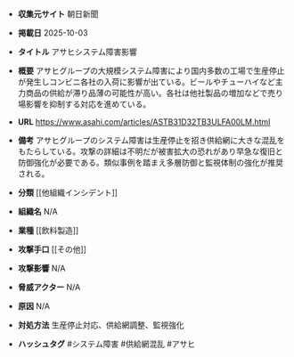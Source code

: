 - **収集元サイト**
朝日新聞

- **掲載日**
2025-10-03

- **タイトル**
アサヒシステム障害影響

- **概要**
アサヒグループの大規模システム障害により国内多数の工場で生産停止が発生しコンビニ各社の入荷に影響が出ている。ビールやチューハイなど主力商品の供給が滞り品薄の可能性が高い。各社は他社製品の増加などで売り場影響を抑制する対応を進めている。

- **URL**
https://www.asahi.com/articles/ASTB31D32TB3ULFA00LM.html

- **備考**
アサヒグループのシステム障害は生産停止を招き供給網に大きな混乱をもたらしている。攻撃の詳細は不明だが被害拡大の恐れがあり早急な復旧と防御強化が必要である。類似事例を踏まえ多層防御と監視体制の強化が推奨される。

- **分類**
[[他組織インシデント]]

- **組織名**
N/A

- **業種**
[[飲料製造]]

- **攻撃手口**
[[その他]]

- **攻撃影響**
N/A

- **脅威アクター**
N/A

- **原因**
N/A

- **対処方法**
生産停止対応、供給網調整、監視強化

- **ハッシュタグ**
#システム障害 #供給網混乱 #アサヒ
